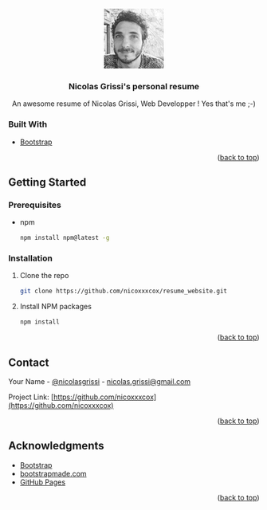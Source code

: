<!-- PROJECT LOGO -->
<br />
<div align="center">
  <a href="https://github.com/othneildrew/Best-README-Template">
    <img src="assets/img/me.jpg" alt="Logo" width="120" height="120">
  </a>

  <h3 align="center">Nicolas Grissi's personal resume</h3>

  <p align="center">
    An awesome resume of Nicolas Grissi, Web Developper !
    Yes that's me ;-)
</div>

### Built With

* [Bootstrap](https://getbootstrap.com)

<p align="right">(<a href="#top">back to top</a>)</p>



<!-- GETTING STARTED -->
## Getting Started

### Prerequisites

* npm

  ```sh
  npm install npm@latest -g
  ```

### Installation


1. Clone the repo
   ```sh
   git clone https://github.com/nicoxxxcox/resume_website.git
   ```
2. Install NPM packages
   ```sh
   npm install
   ```

<p align="right">(<a href="#top">back to top</a>)</p>


<!-- CONTACT -->
## Contact

Your Name - [@nicolasgrissi](https://www.linkedin.com/in/nicolasgrissi) - nicolas.grissi@gmail.com

Project Link: [https://github.com/nicoxxxcox](https://github.com/nicoxxxcox)

<p align="right">(<a href="#top">back to top</a>)</p>



<!-- ACKNOWLEDGMENTS -->
## Acknowledgments


* [Bootstrap](https://getbootstrap.com)
* [bootstrapmade.com](https://bootstrapmade.com/personal-free-resume-bootstrap-template)
* [GitHub Pages](https://pages.github.com)

<p align="right">(<a href="#top">back to top</a>)</p>
